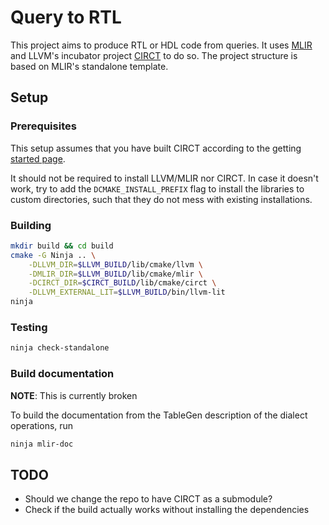 # Query to RTL

This project aims to produce RTL or HDL code from queries. It uses [MLIR](https://mlir.llvm.org/) and LLVM's incubator project [CIRCT](https://circt.llvm.org/) to do so. The project structure is based on MLIR's standalone template. 

## Setup

### Prerequisites

This setup assumes that you have built CIRCT according to the getting [started page](https://circt.llvm.org/getting_started/).

It should not be required to install LLVM/MLIR nor CIRCT. In case it doesn't work, try to add the `DCMAKE_INSTALL_PREFIX` flag to install the libraries to custom directories, such that they do not mess with existing installations.

### Building

```sh
mkdir build && cd build
cmake -G Ninja .. \
    -DLLVM_DIR=$LLVM_BUILD/lib/cmake/llvm \
    -DMLIR_DIR=$LLVM_BUILD/lib/cmake/mlir \
    -DCIRCT_DIR=$CIRCT_BUILD/lib/cmake/circt \
    -DLLVM_EXTERNAL_LIT=$LLVM_BUILD/bin/llvm-lit
ninja
```

### Testing

```sh
ninja check-standalone
```

### Build documentation

**NOTE**: This is currently broken

To build the documentation from the TableGen description of the dialect operations, run
```sh
ninja mlir-doc
```

## TODO
* Should we change the repo to have CIRCT as a submodule?
* Check if the build actually works without installing the dependencies

